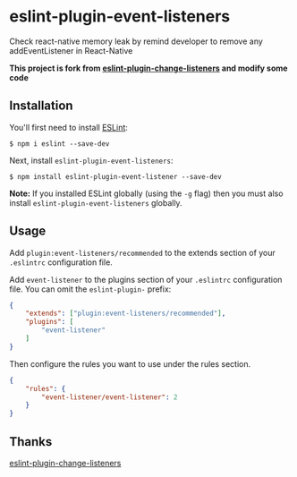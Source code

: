 # eslint-plugin-event-listeners

Check react-native memory leak by remind developer to remove any addEventListener in React-Native

**This project is fork from [eslint-plugin-change-listeners](https://www.npmjs.com/package/eslint-plugin-change-listeners) and modify some code**

## Installation

You'll first need to install [ESLint](http://eslint.org):

```
$ npm i eslint --save-dev
```

Next, install `eslint-plugin-event-listeners`:

```
$ npm install eslint-plugin-event-listener --save-dev
```

**Note:** If you installed ESLint globally (using the `-g` flag) then you must also install `eslint-plugin-event-listeners` globally.

## Usage

Add `plugin:event-listeners/recommended` to the extends section of your `.eslintrc` configuration file.

Add `event-listener` to the plugins section of your `.eslintrc` configuration file. You can omit the `eslint-plugin-` prefix:

```json
{
    "extends": ["plugin:event-listeners/recommended"],
    "plugins": [
        "event-listener"
    ]
}
```


Then configure the rules you want to use under the rules section.

```json
{
    "rules": {
        "event-listener/event-listener": 2
    }
}
```

## Thanks
[eslint-plugin-change-listeners](https://www.npmjs.com/package/eslint-plugin-change-listeners)





